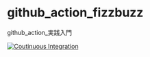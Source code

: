 # github_action_fizzbuzz
github_action_実践入門

[![Coutinuous Integration](https://github.com/uyudane/github_action_fizzbuzz/actions/workflows/ci.yml/badge.svg)](https://github.com/uyudane/github_action_fizzbuzz/actions/workflows/ci.yml)
